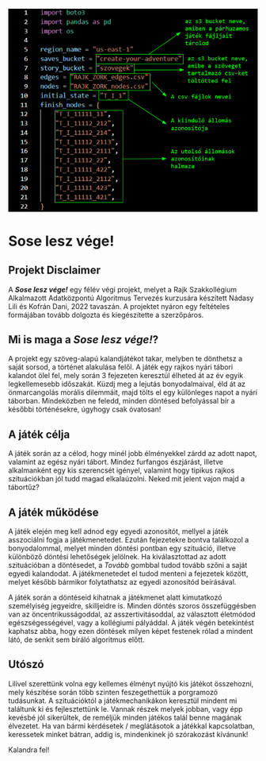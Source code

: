 ![alt text](https://github.com/lilibenedikta/create_your_adventure_rajk/blob/main/docu_image.png?raw=true)

# Sose lesz vége!

## Projekt Disclaimer

A ***Sose lesz vége!*** egy félév végi projekt, melyet a Rajk Szakkollégium Alkalmazott Adatközpontú Algoritmus Tervezés kurzusára készített Nádasy Lili és Kofrán Dani, 2022 tavaszán. A projektet nyáron egy feltételes formájában tovább dolgozta és kiegészítette a szerzőpáros.

## Mi is maga a ***Sose lesz vége!***?

A projekt egy szöveg-alapú kalandjátékot takar, melyben te dönthetsz a saját sorsod, a történet alakulása felől. A játék egy rajkos nyári tábori kalandot ölel fel, mely során 3 fejezeten keresztül élheted át az év egyik legkellemesebb időszakát. Küzdj meg a lejutás bonyodalmaival, éld át az önmarcangolás morális dilemmáit, majd tölts el egy különleges napot a nyári táborban. Mindeközben ne feledd, minden döntésed befolyással bír a későbbi történésekre, úgyhogy csak óvatosan!

## A játék célja

A játék során az a célod, hogy minél jobb élményekkel zárdd az adott napot, valamint az egész nyári tábort. Mindez furfangos észjárást, illetve alkalmanként egy kis szerencsét igényel, valamint hogy tipikus rajkos szituációkban jól tudd magad elkalaúzolni. Neked mit jelent vajon majd a tábortűz?

## A játék működése

A játék elején meg kell adnod egy egyedi azonosítót, mellyel a játék asszociálni fogja a játékmenetedet. Ezután fejezetekre bontva találkozol a bonyodalommal, melyet minden döntési pontban egy szituáció, illetve különböző döntési lehetőségek jelölnek.  Ha kiválasztottad az adott szituációban a döntésedet, a *Tovább* gombbal tudod tovább szőni a saját egyedi kalandodat. A játékmenetedet el tudod menteni a fejezetek között, melyet később bármikor folytathatsz az egyedi azonosítód beírásával.

A játék során a döntéseid kihatnak a játékmenet alatt kimutatkozó személyiség jegyeidre, skilljeidre is. Minden döntés szoros összefüggésben van az öncentrikusságoddal, az asszertivitásoddal, az választott életmódod egészségességével, vagy a kollégiumi pályáddal. A játék végén betekintést kaphatsz abba, hogy ezen döntések milyen képet festenek rólad a mindent látó, de senkit sem bíráló algoritmus előtt.

## Utószó

Lilivel szerettünk volna egy kellemes élményt nyújtó kis játékot összehozni, mely készítése során több szinten feszegethettük a porgramozó tudásunkat. A szituációktól a játékmechanikákon keresztül mindent mi találtunk ki és fejlesztettünk le. Vannak részek melyek jobban, vagy épp kevésbé jól sikerültek, de reméljük minden játékos talál benne magának élvezetet. Ha van bármi kérdésetek / meglátásotok a játékkal kapcsolatban, keressetek minket bátran, addig is, mindenkinek jó szórakozást kívánunk!

Kalandra fel!



 
